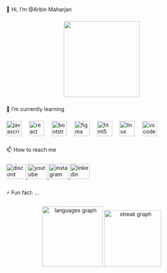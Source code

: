 <p align="left">👋 Hi, I’m @Arbin Maharjan</p>

###

<div align="center">
  <img height="200" src="https://i.ibb.co/g3w2zZ2/github-header-image-1.png"  />
</div>

###

<p align="left">🌱 I’m currently learning</p>

###

<div align="left">
  <img src="https://cdn.jsdelivr.net/gh/devicons/devicon/icons/javascript/javascript-original.svg" height="40" alt="javascript logo"  />
  <img width="12" />
  <img src="https://cdn.jsdelivr.net/gh/devicons/devicon/icons/react/react-original.svg" height="40" alt="react logo"  />
  <img width="12" />
  <img src="https://cdn.jsdelivr.net/gh/devicons/devicon/icons/bootstrap/bootstrap-original.svg" height="40" alt="bootstrap logo"  />
  <img width="12" />
  <img src="https://cdn.jsdelivr.net/gh/devicons/devicon/icons/figma/figma-original.svg" height="40" alt="figma logo"  />
  <img width="12" />
  <img src="https://cdn.jsdelivr.net/gh/devicons/devicon/icons/html5/html5-original.svg" height="40" alt="html5 logo"  />
  <img width="12" />
  <img src="https://cdn.jsdelivr.net/gh/devicons/devicon/icons/linux/linux-original.svg" height="40" alt="linux logo"  />
  <img width="12" />
  <img src="https://cdn.jsdelivr.net/gh/devicons/devicon/icons/vscode/vscode-original.svg" height="40" alt="vscode logo"  />
</div>

###

<p align="left">📫 How to reach me</p>

###

<div align="left">
  <a href="https://discordapp.com/users/devil0387">
    <img src="https://raw.githubusercontent.com/maurodesouza/profile-readme-generator/master/src/assets/icons/social/discord/default.svg" width="52" height="40" alt="discord logo"  />
  </a>
  <a href="https://www.youtube.com/channel/UC9Gh7iL7LM4EypU1OSX3Jbw">
    <img src="https://raw.githubusercontent.com/maurodesouza/profile-readme-generator/master/src/assets/icons/social/youtube/default.svg" width="52" height="40" alt="youtube logo"  />
  </a>
  <a href="https://www.instagram.com/_arbinmaharjan_/">
    <img src="https://raw.githubusercontent.com/maurodesouza/profile-readme-generator/master/src/assets/icons/social/instagram/default.svg" width="52" height="40" alt="instagram logo"  />
  </a>
  <a href="https://www.linkedin.com/in/arbin-maharjan-94b84a267/">
    <img src="https://raw.githubusercontent.com/maurodesouza/profile-readme-generator/master/src/assets/icons/social/linkedin/default.svg" width="52" height="40" alt="linkedin logo"  />
  </a>
</div>

###

<p align="left">⚡ Fun fact: ...</p>

###

<div align="center">
  <img src="https://github-readme-stats.vercel.app/api/top-langs?username=Arbin3468&locale=en&hide_title=false&layout=compact&card_width=320&langs_count=5&theme=gruvbox_light&hide_border=false&order=2" height="160" alt="languages graph"  />
  <img src="https://streak-stats.demolab.com?user=Arbin3468&locale=en&mode=daily&theme=dracula&hide_border=false&border_radius=5&order=3" height="150" alt="streak graph"  />
</div>

###
